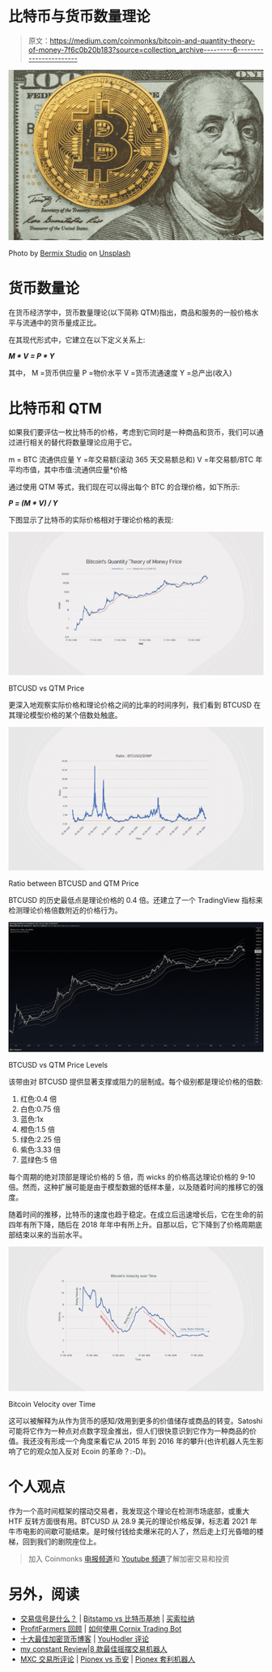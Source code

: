 # 比特币与货币数量理论

> 原文：<https://medium.com/coinmonks/bitcoin-and-quantity-theory-of-money-7f6c0b20b183?source=collection_archive---------6----------------------->

![](img/74d1bedeb2b8c66a665fdb0002617ed1.png)

Photo by [Bermix Studio](https://unsplash.com/@bermixstudio?utm_source=medium&utm_medium=referral) on [Unsplash](https://unsplash.com?utm_source=medium&utm_medium=referral)

# 货币数量论

在货币经济学中，货币数量理论(以下简称 QTM)指出，商品和服务的一般价格水平与流通中的货币量成正比。

在其现代形式中，它建立在以下定义关系上:

***M * V = P * Y***

其中，
M =货币供应量
P =物价水平
V =货币流通速度
Y =总产出(收入)

# 比特币和 QTM

如果我们要评估一枚比特币的价格，考虑到它同时是一种商品和货币，我们可以通过进行相关的替代将数量理论应用于它。

m = BTC 流通供应量
Y =年交易额(滚动 365 天交易额总和)
V =年交易额/BTC 年平均市值，其中市值:流通供应量*价格

通过使用 QTM 等式，我们现在可以得出每个 BTC 的合理价格，如下所示:

***P = (M * V) / Y***

下图显示了比特币的实际价格相对于理论价格的表现:

![](img/76203358ac611c279be1ec178be8eb17.png)

BTCUSD vs QTM Price

更深入地观察实际价格和理论价格之间的比率的时间序列，我们看到 BTCUSD 在其理论模型价格的某个倍数处触底。

![](img/8b7209041e3af33d429fe551ec7b7b83.png)

Ratio between BTCUSD and QTM Price

BTCUSD 的历史最低点是理论价格的 0.4 倍。还建立了一个 TradingView 指标来检测理论价格倍数附近的价格行为。

![](img/0dee6f723b8bde4b57488cfd315b4d66.png)

BTCUSD vs QTM Price Levels

该带由对 BTCUSD 提供显著支撑或阻力的层制成。每个级别都是理论价格的倍数:

1.  红色:0.4 倍
2.  白色:0.75 倍
3.  蓝色:1x
4.  橙色:1.5 倍
5.  绿色:2.25 倍
6.  紫色:3.33 倍
7.  蓝绿色:5 倍

每个周期的绝对顶部是理论价格的 5 倍，而 wicks 的价格高达理论价格的 9-10 倍。然而，这种扩展可能是由于模型数据的低样本量，以及随着时间的推移它的强度。

随着时间的推移，比特币的速度也趋于稳定。在成立后迅速增长后，它在生命的前四年有所下降，随后在 2018 年年中有所上升。自那以后，它下降到了价格周期底部结束以来的当前水平。

![](img/a8dd81fa8bf4f3461c75397e1d789d56.png)

Bitcoin Velocity over Time

这可以被解释为从作为货币的感知/效用到更多的价值储存或商品的转变。Satoshi 可能将它作为一种点对点数字现金推出，但人们很快意识到它作为一种商品的价值。我还没有形成一个角度来看它从 2015 年到 2016 年的攀升(也许机器人先生影响了它的观众加入反对 Ecoin 的革命？:-D)。

# 个人观点

作为一个高时间框架的摆动交易者，我发现这个理论在检测市场底部，或重大 HTF 反转方面很有用。BTCUSD 从 28.9 美元的理论价格反弹，标志着 2021 年牛市电影的间歇可能结束。是时候付钱给卖爆米花的人了，然后走上灯光昏暗的楼梯，回到我们的剧院座位上。

> 加入 Coinmonks [电报频道](https://t.me/coincodecap)和 [Youtube 频道](https://www.youtube.com/c/coinmonks/videos)了解加密交易和投资

# 另外，阅读

*   [交易信号是什么？](https://coincodecap.com/trading-signal) | [Bitstamp vs 比特币基地](https://coincodecap.com/bitstamp-coinbase) | [买索拉纳](https://coincodecap.com/buy-solana)
*   [ProfitFarmers 回顾](https://coincodecap.com/profitfarmers-review) | [如何使用 Cornix Trading Bot](https://coincodecap.com/cornix-trading-bot)
*   [十大最佳加密货币博客](https://coincodecap.com/best-cryptocurrency-blogs) | [YouHodler 评论](https://coincodecap.com/youhodler-review)
*   [my constant Review](https://coincodecap.com/myconstant-review)|[8 款最佳摇摆交易机器人](https://coincodecap.com/best-swing-trading-bots)
*   [MXC 交易所评论](/coinmonks/mxc-exchange-review-3af0ec1cba8c) | [Pionex vs 币安](https://coincodecap.com/pionex-vs-binance) | [Pionex 套利机器人](https://coincodecap.com/pionex-arbitrage-bot)